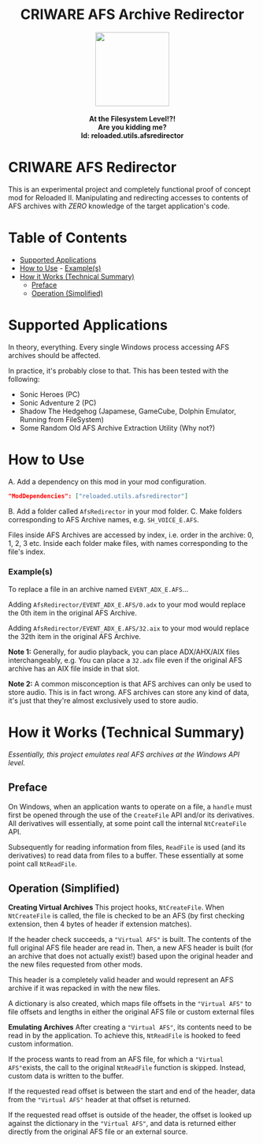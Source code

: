 <div align="center">
	<h1>CRIWARE AFS Archive Redirector</h1>
	<img src="https://i.imgur.com/BjPn7rU.png" width="150" align="center" />
	<br/> <br/>
	<strong>At the Filesystem Level!?!<br/>
	Are you kidding me?<br/></strong>
<b>Id: reloaded.utils.afsredirector</b>
</div>

# CRIWARE AFS Redirector

This is an experimental project and completely functional proof of concept mod for Reloaded II. Manipulating and redirecting accesses to contents of AFS archives with *ZERO* knowledge of the target application's code.

# Table of Contents
- [Supported Applications](#supported-applications)
- [How to Use](#how-to-use)
		- [Example(s)](#examples)
- [How it Works (Technical Summary)](#how-it-works-technical-summary)
	- [Preface](#preface)
	- [Operation (Simplified)](#operation-simplified)

# Supported Applications

In theory, everything. 
Every single Windows process accessing AFS archives should be affected.

In practice, it's probably close to that. This has been tested with the following:
- Sonic Heroes (PC)
- Sonic Adventure 2 (PC)
- Shadow The Hedgehog (Japamese, GameCube, Dolphin Emulator, Running from FileSystem)
- Some Random Old AFS Archive Extraction Utility (Why not?)

# How to Use

A. Add a dependency on this mod in your mod configuration.

```json
"ModDependencies": ["reloaded.utils.afsredirector"]
```

B. Add a folder called `AfsRedirector` in your mod folder.
C. Make folders corresponding to AFS Archive names, e.g. `SH_VOICE_E.AFS`.

Files inside AFS Archives are accessed by index, i.e. order in the archive: 0, 1, 2, 3 etc.
Inside each folder make files, with names corresponding to the file's index.

### Example(s)

To replace a file in an archive named `EVENT_ADX_E.AFS`...

Adding `AfsRedirector/EVENT_ADX_E.AFS/0.adx` to your mod would replace the 0th item in the original AFS Archive.

Adding `AfsRedirector/EVENT_ADX_E.AFS/32.aix` to your mod would replace the 32th item in the original AFS Archive.

**Note 1:**
Generally, for audio playback, you can place ADX/AHX/AIX files interchangeably, e.g. You can place a `32.adx` file even if the original AFS archive has an AIX file inside in that slot. 

**Note 2:** A common misconception is that AFS archives can only be used to store audio. This is in fact wrong. AFS archives can store any kind of data, it's just that they're almost exclusively used to store audio.


# How it Works (Technical Summary)

*Essentially, this project emulates real AFS archives at the Windows API level.*

## Preface
On Windows, when an application wants to operate on a file, a `handle` must first be opened through the use of the `CreateFile` API and/or its derivatives. All derivatives will essentially, at some point call the internal `NtCreateFile` API. 

Subsequently for reading information from files, `ReadFile` is used (and its derivatives) to read data from files to a buffer. These essentially at some point call `NtReadFile`.

## Operation (Simplified)

**Creating Virtual Archives**
This project hooks, `NtCreateFile`. When `NtCreateFile` is called, the file is checked to be an AFS (by first checking extension, then 4 bytes of header if extension matches).

If the header check succeeds, a `"Virtual AFS"` is built. The contents of the full original AFS file header are read in. Then, a new AFS header is built (for an archive that does not actually exist!) based upon the original header and the new files requested from other mods. 

This header is a completely valid header and would represent an AFS archive if it was repacked in with the new files.

A dictionary is also created, which maps file offsets in the `"Virtual AFS"` to file offsets and lengths in either the original AFS file or custom external files 

**Emulating Archives**
After creating a `"Virtual AFS"`, its contents need to be read in by the application.
To achieve this, `NtReadFile` is hooked to feed custom information.

If the process wants to read from an AFS file, for which a `"Virtual AFS"`exists, the call to the original `NtReadFile` function is skipped. Instead, custom data is written to the buffer.

If the requested read offset is between the start and end of the header, data from the `"Virtual AFS"` header at that offset is returned.

If the requested read offset is outside of the header, the offset is looked up against the dictionary in the `"Virtual AFS"`, and data is returned either directly from the original AFS file or an external source.
